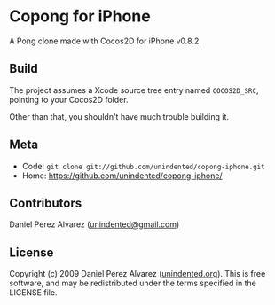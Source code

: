 # Copong for iPhone

A Pong clone made with Cocos2D for iPhone v0.8.2.

## Build

The project assumes a Xcode source tree entry named `COCOS2D_SRC`, pointing to your Cocos2D folder.

Other than that, you shouldn't have much trouble building it.

## Meta

* Code: `git clone git://github.com/unindented/copong-iphone.git`
* Home: <https://github.com/unindented/copong-iphone/>

## Contributors

Daniel Perez Alvarez ([unindented@gmail.com](mailto:unindented@gmail.com))

## License

Copyright (c) 2009 Daniel Perez Alvarez ([unindented.org](https://unindented.org/)). This is free software, and may be redistributed under the terms specified in the LICENSE file.
